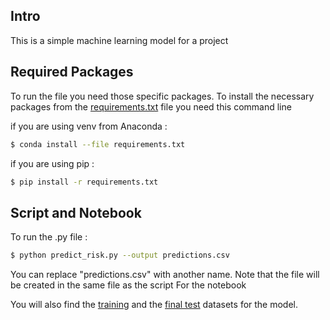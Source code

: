 ## Intro
This is a simple machine learning model for a project


## Required Packages
To run the file you need those specific packages.
To install the necessary packages from the [requirements.txt](https://github.com/Marius739/Machine-Learning/blob/main/Project_Risk/requirements.txt) file you need this command line

if you are using venv from Anaconda :
```bash
$ conda install --file requirements.txt
```
if you are using pip :
```bash
$ pip install -r requirements.txt
```

## Script and Notebook
To run the .py file : 
```bash
$ python predict_risk.py --output predictions.csv
```
You can replace "predictions.csv" with another name. Note that the file will be created in the same file as the script
For the notebook 

You will also find the [training](https://github.com/Marius739/Machine-Learning/blob/main/Project_Risk/training_dataset.csv) and the [final test](https://github.com/Marius739/Machine-Learning/blob/main/Project_Risk/final_test.csv) datasets for the model. 
